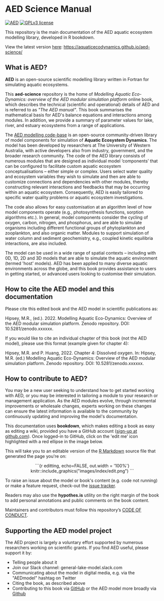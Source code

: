 # AED Science Manual

[![AED](https://img.shields.io/badge/AED-2.0-brightgreen)](https://aquatic.science.uwa.edu.au/research/models/AED/quickstart.html)
[![GPLv3 license](https://img.shields.io/badge/License-GPLv3-blue.svg)](http://perso.crans.org/besson/LICENSE.html)

This repository is the main documentation of the AED aquatic ecosystem modelling library, developed in R bookdown.

View the latest version [here](https://aquaticecodynamics.github.io/aed-science/): https://aquaticecodynamics.github.io/aed-science/


## What is AED?

**AED** is an open-source scientific modelling library written in Fortran for simulating aquatic ecosystems. 

This **aed-science** repository is the home of *Modelling Aquatic Eco-Dynamics: overview of the AED modular simulation platform* online book, which describes the technical (scientific and operational) details of AED and is referred to as *"The AED manual"*. This book summarises the mathematical basis for AED's balance equations and interactions among modules. In addition, we provide a summary of parameter values for lake, river, and estuary ecosystems from a range of applications.


The [AED modelling code-base](https://github.com/AquaticEcoDynamics/libaed-water) is an open-source community-driven library of model components for simulation of **Aquatic Ecosystem Dynamics**. The model has been developed by researchers at The University of Western Australia, with active developers also from industry, government, and the broader research community. The code of the AED library consists of numerous modules that are designed as individual model ‘components’ that can be configured to facilitate custom aquatic ecosystem conceptualisations – either simple or complex. Users select water quality and ecosystem variables they wish to simulate and then are able to customize connections and dependencies with other modules, thereby constructing relevant interactions and feedbacks that may be occurring within an aquatic ecosystem. Consequently, AED is easily tailored to specific water quality problems or aquatic ecosystem investigations. 

The code also allows for easy customisation at an algorithm level of how model components operate (e.g., photosynthesis functions, sorption algorithms etc.). In general, model components consider the cycling of oxygen, carbon, nitrogen, and phosphorus, and are able to simulate organisms including different functional groups of phytoplankton and zooplankton, and also organic matter. Modules to support simulation of water column and sediment geochemistry, e.g., coupled kinetic equilibria interactions, are also included.

The model can be used in a wide range of spatial contexts – including with 0D, 1D, 2D and 3D models that are able to simulate the aquatic environment (termed 'host' models). AED has been applied to many diverse aquatic environments across the globe, and this book provides assistance to users in getting started, or advanced users looking to customise their simulation.


## How to cite the AED model and this documentation

Please cite this edited book and the AED model in scientific publications as: 

Hipsey, M.R., (ed.). 2022. Modelling Aquatic Eco-Dynamics: Overview of the AED modular simulation platform.
Zenodo repository. DOI: 10.5281/zenodo.xxxxxx. 

If you would like to cite an individual chapter of this book (not the AED model), please
use this format (example given for chapter 4): 

Hipsey, M.R. and P. Huang, 2022. Chapter 4: Dissolved oxygen. In: Hipsey, M.R. (ed.) Modelling Aquatic Eco-Dynamics: Overview of the AED modular simulation platform. Zenodo repository. DOI: 10.5281/zenodo.xxxxxx.


## How to contribute to AED?

You may be a new user seeking to understand how to get started working with AED, or you may be interested in tailoring a module to your research or management application. As the AED modules evolve, through incremental improvements or wholesale changes, experts working on these changes can ensure the latest information is available to the community by continuously updating and improving the model's documentation.

This documentation uses **bookdown**, which makes editing a book as easy as editing a wiki, provided you have a GitHub account ([sign-up at github.com](https://github.com/)). Once logged-in to GitHub, click on the 'edit me' icon highlighted with a red ellipse in the image below.

This will take you to an editable version of the [R Markdown](http://rmarkdown.rstudio.com/) source file that generated the page you're on:

<center>
```{r editting, echo=FALSE, out.width = '100%'}
knitr::include_graphics("images/index/edit.png")
```
</center>

To raise an issue about the model or book's content (e.g. code not running) or make a feature request, check-out the [issue tracker](hhttps://github.com/AquaticEcoDynamics/aed-science/issues).

Readers may also use the **hypothes.is** utility on the right margin of the book to add personal annotations and public comments on the book content.

Maintainers and contributors must follow this repository’s [CODE OF CONDUCT](https://github.com/AquaticEcoDynamics/aed-science/blob/master/CODE_OF_CONDUCT.md).


## Supporting the AED model project

The AED project is largely a voluntary effort supported by numerous researchers working on scientific grants. If you find AED useful, please support it by:

- Telling people about it
- Join our Slack channel: general-lake-model.slack.com
- Communicating about the model in digital media, e.g. via the "AEDmodel" hashtag on Twitter 
- Citing the book, as described above
- Contributing to this book via [GitHub](https://github.com/AquaticEcoDynamics/aed-science) or the AED model more broadly via [Github](https://github.com/AquaticEcoDynamics)
